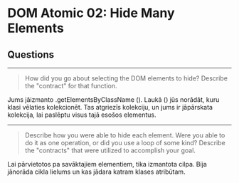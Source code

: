 # DOM Atomic 02: Hide Many Elements

## Questions

---

> How did you go about selecting the DOM elements to hide? Describe the "contract" for that function.

Jums jāizmanto .getElementsByClassName (). Laukā () jūs norādāt, kuru klasi vēlaties kolekcionēt. Tas atgriezīs kolekciju, un jums ir jāpārskata kolekcija, lai paslēptu visus tajā esošos elementus.

---

> Describe how you were able to hide each element. Were you able to do it as one operation, or did you use a loop of some kind? Describe the "contracts" that were utilized to accomplish your goal.

Lai pārvietotos pa savāktajiem elementiem, tika izmantota cilpa. Bija jānorāda cikla lielums un kas jādara katram klases atribūtam.
